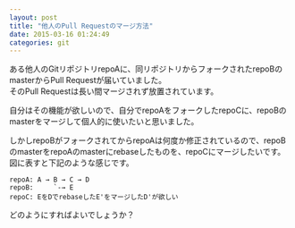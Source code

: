 ```yaml
---
layout: post
title: "他人のPull Requestのマージ方法"
date: 2015-03-16 01:24:49
categories: git
---
```

<p>ある他人のGitリポジトリrepoAに、同リポジトリからフォークされたrepoBのmasterからPull Requestが届いていました。<br>
そのPull Requestは長い間マージされず放置されています。</p>

<p>自分はその機能が欲しいので、自分でrepoAをフォークしたrepoCに、repoBのmasterをマージして個人的に使いたいと思いました。</p>

<p>しかしrepoBがフォークされてからrepoAは何度か修正されているので、repoBのmasterをrepoAのmasterにrebaseしたものを、repoCにマージしたいです。<br>
図に表すと下記のような感じです。</p>

<pre><code>repoA: A → B → C → D
repoB:     `-→ E
repoC: EをDでrebaseしたE'をマージしたD'が欲しい
</code></pre>

<p>どのようにすればよいでしょうか？</p>

